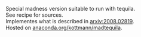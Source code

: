 Special madness version suitable to run with tequila.  
See recipe for sources.  
Implementes what is described in [arxiv:2008.02819](https://arxiv.org/abs/2008.02819).  
Hosted on [anaconda.org/kottmann/madtequila](https://anaconda.org/kottmann/madtequila).  
